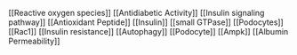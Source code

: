 [[Reactive oxygen species]]
[[Antidiabetic Activity]]
[[Insulin signaling pathway]]
[[Antioxidant Peptide]]
[[Insulin]]
[[small GTPase]]
[[Podocytes]]
[[Rac1]]
[[Insulin resistance]]
[[Autophagy]]
[[Podocyte]]
[[Ampk]]
[[Albumin Permeability]]
